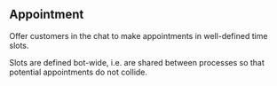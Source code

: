 ## Appointment

Offer customers in the chat to make appointments in well-defined time slots. 

Slots are defined bot-wide, i.e. are shared between processes so that potential appointments do not collide.
